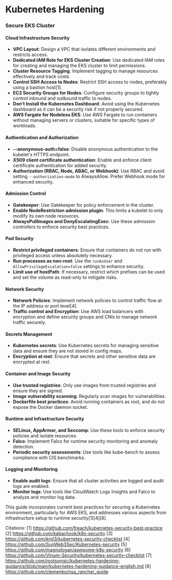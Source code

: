 # Kubernetes Hardening

### Secure EKS Cluster

#### Cloud Infrastructure Security
- **VPC Layout**: Design a VPC that isolates different environments and restricts access.
- **Dedicated IAM Role for EKS Cluster Creation**: Use dedicated IAM roles for creating and managing the EKS cluster to limit permissions.
- **Cluster Resource Tagging**: Implement tagging to manage resources effectively and track costs.
- **Control SSH Access to Nodes**: Restrict SSH access to nodes, preferably using a bastion host[1].
- **EC2 Security Groups for Nodes**: Configure security groups to tightly control inbound and outbound traffic to nodes.
- **Don’t Install the Kubernetes Dashboard**: Avoid using the Kubernetes dashboard as it can be a security risk if not properly secured.
- **AWS Fargate for Nodeless EKS**: Use AWS Fargate to run containers without managing servers or clusters, suitable for specific types of workloads.

#### Authentication and Authorization
- **--anonymous-auth=false**: Disable anonymous authentication to the kubelet's HTTPS endpoint.
- **X509 client certificate authentication**: Enable and enforce client certificate authentication for added security.
- **Authorization (RBAC, Node, ABAC, or Webhook)**: Use RBAC and avoid setting `--authorization-mode` to AlwaysAllow. Prefer Webhook mode for enhanced security.

#### Admission Control
- **Gatekeeper**: Use Gatekeeper for policy enforcement in the cluster.
- **Enable NodeRestriction admission plugin**: This limits a kubelet to only modify its own node resources.
- **AlwaysPullImages and DenyEscalatingExec**: Use these admission controllers to enforce security best practices.

#### Pod Security
- **Restrict privileged containers**: Ensure that containers do not run with privileged access unless absolutely necessary.
- **Run processes as non-root**: Use the `runAsUser` and `AllowPrivilegeEscalation=false` settings to enhance security.
- **Limit use of hostPath**: If necessary, restrict which prefixes can be used and set the volume as read-only to mitigate risks.

#### Network Security
- **Network Policies**: Implement network policies to control traffic flow at the IP address or port level[4].
- **Traffic control and Encryption**: Use AWS load balancers with encryption and define security groups and CNIs to manage network traffic securely.

#### Secrets Management
- **Kubernetes secrets**: Use Kubernetes secrets for managing sensitive data and ensure they are not stored in config maps.
- **Encryption at rest**: Ensure that secrets and other sensitive data are encrypted at rest.

#### Container and Image Security
- **Use trusted registries**: Only use images from trusted registries and ensure they are signed.
- **Image vulnerability scanning**: Regularly scan images for vulnerabilities.
- **Dockerfile best practices**: Avoid running containers as root, and do not expose the Docker daemon socket.

#### Runtime and Infrastructure Security
- **SELinux, AppArmor, and Seccomp**: Use these tools to enforce security policies and isolate resources.
- **Falco**: Implement Falco for runtime security monitoring and anomaly detection.
- **Periodic security assessments**: Use tools like kube-bench to assess compliance with CIS benchmarks.

#### Logging and Monitoring
- **Enable audit logs**: Ensure that all cluster activities are logged and audit logs are enabled.
- **Monitor logs**: Use tools like CloudWatch Logs Insights and Falco to analyze and monitor log data.

This guide incorporates current best practices for securing a Kubernetes environment, particularly for AWS EKS, and addresses various aspects from infrastructure setup to runtime security[1][4][8].

Citations:
[1] https://github.com/freach/kubernetes-security-best-practice
[2] https://github.com/kabachook/k8s-security
[3] https://github.com/krol3/kubernetes-security-checklist
[4] https://github.com/SunWeb3Sec/Kubernetes-security
[5] https://github.com/magnologan/awesome-k8s-security
[6] https://github.com/Vinum-Security/kubernetes-security-checklist
[7] https://github.com/rootsongjc/kubernetes-hardening-guidance/blob/main/kubernetes-hardening-guidance-english.md
[8] https://github.com/clemenko/nsa_rancher_guide

